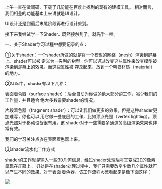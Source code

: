 上午一直在做调研，下载了几份能在百度上找到的现有的建模工具。
相对而言，我们相差的功能基本上来讲就是UI设计。

UI设计还是到最后末尾阶段再进行设计规划。

接下来我尝试学一下Shader。既然接触到了，就先学一哈。

一、关于Shader学习过程中想要记录的点：

①关于shader：一个shader所做的就是将一个模型的网络（mesh）渲染到屏幕上。shader可以被
定义为一系列的树型，你可以通过改变这些属性来改变模型被渲染到屏幕上的效果。而这些属性被
存放起来，放到一个叫做材质（material）的地方。

②U3d中，shader有以下几种：

表面着色器（surface shader）：后台自动为你做的绝大部分的工作，减少我们的工作量，并且适合
绝大多数需要shader的情况。

片段着色器（fragment shader）：可以让我们做更多的效果，但是这种shader更加难写，你也可以
用它做一些底层的工作，比如顶点光照（vertex lighting）。顶点光照对于移动设备很有用。该
shader对于一些需要多通道的高级渲染效果也非常有效。

我们的学习关注点放在表面着色器上来。

③shader流水化工作方式

shader的工作就是输入一些3D几何信息，经过shader处理后将其变成2D的像素呈现在屏幕上。
好处是在shader处理过程中，我们只需要改变少数几个属性就可以产生不同的效果。对于表面
着色器，该工作流程大概看起来是像下面这样：

![](https://images0.cnblogs.com/blog/715314/201503/042033284453518.png)







